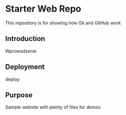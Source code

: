 # Starter Web Repo

This repository is for showing how Git and GitHub work

## Introduction

Wprowadzenie

## Deployment
deploy

## Purpose

Sample website with plenty of files for demos
